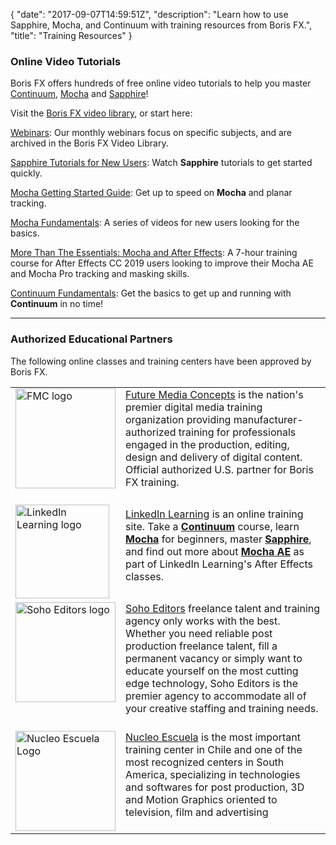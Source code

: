 {
  "date": "2017-09-07T14:59:51Z",
  "description": "Learn how to use Sapphire, Mocha, and Continuum with training resources from Boris FX.",
  "title": "Training Resources"
}
### Online Video Tutorials

Boris FX offers hundreds of free online video tutorials to help you master [Continuum](/videos/?tags=product:Continuum&search=), [Mocha](/videos/?tags=product:Mocha,product:Mocha%20Pro,product:Mocha%20VR&search=) and [Sapphire](/videos/?tags=product:Sapphire&search=)!

Visit the [Boris FX video library](/videos/), or start here:

[Webinars](/videos/?tags=series:Live%20Replays&search=): Our monthly webinars focus on specific subjects, and are archived in the Boris FX Video Library.

[Sapphire Tutorials for New Users](/videos/?tags=product:Sapphire&search=): Watch **Sapphire** tutorials to get started quickly.

<a href="/videos/?tags=product:Mocha Pro" target="_blank">Mocha Getting Started Guide</a>: Get up to speed on **Mocha** and planar tracking.

<a href="/videos/?tags=product:Mocha Pro" target="_blank">Mocha Fundamentals</a>: A series of videos for new users looking for the basics.

<a href="/videos/?tags=product:Mocha Pro" target="_blank">More Than The Essentials: Mocha and After Effects</a>: A 7-hour training course for After Effects CC 2019 users looking to improve their Mocha AE and Mocha Pro tracking and masking skills.

[Continuum Fundamentals](/videos/?tags=product:Continuum&search=funda): Get the basics to get up and running with **Continuum** in no time!

<hr>

### Authorized Educational Partners

The following online classes and training centers have been approved by Boris FX.

<table style="width: 100%; height: 100%;" border="0" cellspacing="0" cellpadding="5">
<tbody>
<tr>
  <tr>
<td valign="top"><a href="https://www.fmctraining.com/" target="_blank"><img src="https://borisfx-com-res.cloudinary.com/image/upload/v1548256138/fmc-sans-blue.png" alt="FMC logo" width="160"></a></td>
<td><a href="https://www.fmctraining.com/" target="_blank">Future Media Concepts</a> is the nation's premier digital media training organization providing manufacturer-authorized training for professionals engaged in the production, editing, design and delivery of digital content. Official authorized U.S. partner for Boris FX training.<br><br></td>
</tr>
  <tr>
<td valign="top" width="160"><a href="https://www.linkedin.com/learning/" target="_blank"><img src="https://borisfx-com-res.cloudinary.com/image/upload/v1548255086/linkedinlynda.png" alt="LinkedIn Learning logo" width="150"></a></td>
<td><a href="https://www.linkedin.com/learning/" target="_blank">LinkedIn Learning</a> is an online training site. Take a <a href="https://www.lynda.com/After-Effects-tutorials/Learning-Boris-Continuum/502658-2.html?srchtrk=index%3a2%0alinktypeid%3a2%0aq%3aboris+continuum+complete%0apage%3a1%0as%3arelevance%0asa%3atrue%0aproducttypeid%3a2" target="_blank"><b>Continuum</b></a> course, learn <a href="https://www.lynda.com/mocha-tutorials/mocha-5-Essential-Training/601820-2.html?srchtrk=index%3a1%0alinktypeid%3a2%0aq%3amocha+pro%0apage%3a1%0as%3arelevance%0asa%3atrue%0aproducttypeid%3a2" target="_blank"><b>Mocha</b></a> for beginners, master <a href="https://www.lynda.com/Sapphire-tutorials/Sapphire-Video-Editors/645060-2.html?srchtrk=index%3a2%0alinktypeid%3a2%0aq%3asapphire%0apage%3a1%0as%3arelevance%0asa%3atrue%0aproducttypeid%3a2" target="_blank"><b>Sapphire</b></a>, and find out more about <a href="https://www.lynda.com/After-Effects-tutorials/Screen-Replacement-After-Effects-mocha-AE/152429-2.html" target="_blank"><b>Mocha AE</b></a> as part of LinkedIn Learning's After Effects classes.<br><br></td>
</tr>
<tr>
<td valign="top"><a href="https://sohoeditors.com/" target="_blank"><img src="https://cdn.borisfx.com/borisfx/images/soho-editors-logo.png" alt="Soho Editors logo" width="160"></a></td>
<td><a href="https://sohoeditors.com/"target="_blank">Soho Editors</a> freelance talent and training agency only works with the best. Whether you need reliable post production freelance talent, fill a permanent vacancy or simply want to educate yourself on the most cutting edge technology, Soho Editors is the premier agency to accommodate all of your creative staffing and training needs.<br><br></td>
</tr>
<tr>
<td valign="top"><a href="http://www.nucleoescuela.cl/" target="_blank"><img src="https://borisfx-com-res.cloudinary.com/image/upload/q_auto,f_auto/v1560533908/nucleo.png" alt="Nucleo Escuela Logo" width="160"></a></td>
<td><a href="http://www.nucleoescuela.cl/"target="_blank">Nucleo Escuela</a> is the most important training center in Chile and one of the most recognized centers in South America, specializing in technologies and softwares for post production, 3D and Motion Graphics oriented to television, film and advertising<br><br></td>
</tr>
</tbody>
</table>

<hr>

### Certified Instructors

The following trainers are approved by Boris FX and offer onsite instruction worldwide.  To get listed, <a href="mailto:info@borisfx.com" target="_blank">please contact us</a>.

**Mocha Trainers**

**<a href="mailto:sales@borisfx.com" target="_blank">Boris FX's Mocha  Product Specialists</a>** <br> Location: Onsite and online via Skype<br>

**<a href="http://www.vfxio.com/contact.php" target="_blank">Steve Wright</a>**<br>
Location: California

**<a href="http://catalystfx.com" target="_blank">David Blum</a>**<br> Contact: [david@catalystfx.com](mailto:%20david@catalystfx.com)<br>

**<a href="http://www.curiousturtle.com/" target="_blank">Ben Brownlee</a>**<br>
Location: Europe<br>
Contact: <a href="mailto:ben@curiousturtle.com" target="_blank">ben@curiousturtle.com</a><br>

**<a href="http://www.mochapromagic.com/" target="_blank">David Shorey</a>**<br>
Location: California<br>
Contact: <a href="mailto:mochapro@gmail.com" target="_blank">mochapro@gmail.com</a><br>

**<a href="http://www.broadcastgems.com/" target="_blank">Roland Kahlenberg</a>**<br>
Location: Singapore & Asia

**<a href="http://www.nucleoescuela.cl/" target="_blank">Miguel Sepulveda</a>**<br>
Location: Victoria Subercaseaux 41 oficina 103 8320154 Santiago Chile<br>
Contact: <a href="mailto:msepulveda@nucleoescuela.cl" target="_blank">msepulveda@nucleoescuela.cl</a><br>